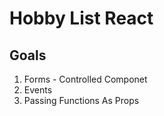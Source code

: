 # Hobby List React 

## Goals

1. Forms - Controlled Componet
2. Events
3. Passing Functions As Props




